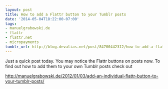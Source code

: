 ```yaml
---
layout: post
title: How to add a Flattr button to your Tumblr posts
date: '2014-05-04T18:22:00-07:00'
tags:
- manuelgrabowski.de
- flattr
- flattr.net
- micropayments
tumblr_url: http://blog.devalias.net/post/84700442312/how-to-add-a-flattr-button-to-your-tumblr-posts
---
```

Just a quick post today. You may notice the Flattr buttons on posts now. To find out how to add them to your own Tumblr posts check out

http://manuelgrabowski.de/2012/01/03/add-an-individual-flattr-button-to-your-tumblr-posts/
